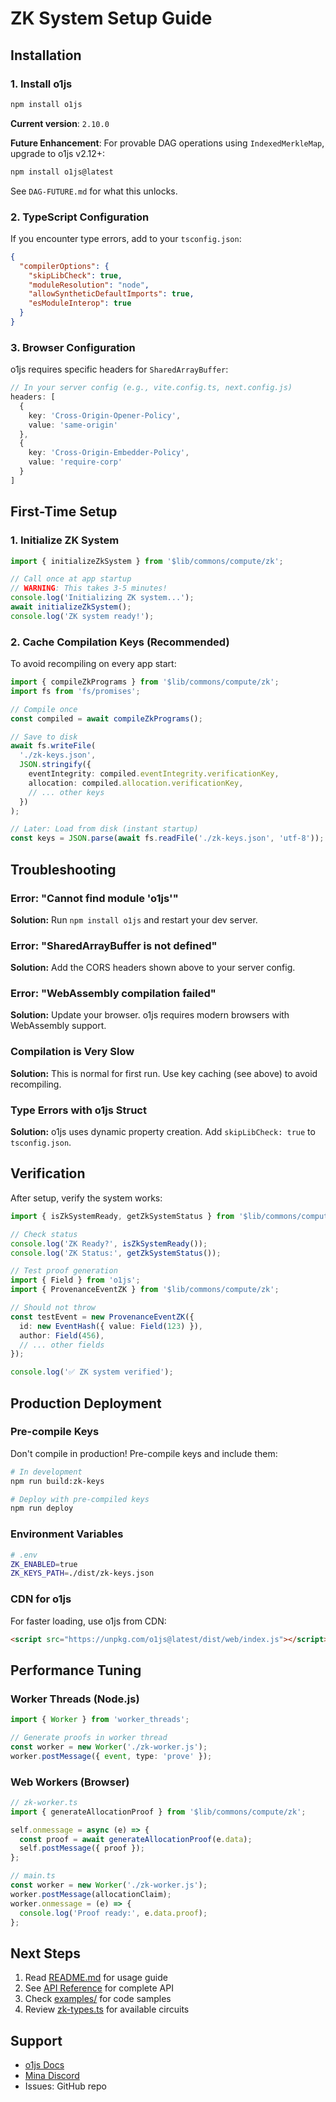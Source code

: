 # ZK System Setup Guide

## Installation

### 1. Install o1js

```bash
npm install o1js
```

**Current version**: `2.10.0`

**Future Enhancement**: For provable DAG operations using `IndexedMerkleMap`, upgrade to o1js v2.12+:

```bash
npm install o1js@latest
```

See `DAG-FUTURE.md` for what this unlocks.

### 2. TypeScript Configuration

If you encounter type errors, add to your `tsconfig.json`:

```json
{
  "compilerOptions": {
    "skipLibCheck": true,
    "moduleResolution": "node",
    "allowSyntheticDefaultImports": true,
    "esModuleInterop": true
  }
}
```

### 3. Browser Configuration

o1js requires specific headers for `SharedArrayBuffer`:

```typescript
// In your server config (e.g., vite.config.ts, next.config.js)
headers: [
  {
    key: 'Cross-Origin-Opener-Policy',
    value: 'same-origin'
  },
  {
    key: 'Cross-Origin-Embedder-Policy',
    value: 'require-corp'
  }
]
```

## First-Time Setup

### 1. Initialize ZK System

```typescript
import { initializeZkSystem } from '$lib/commons/compute/zk';

// Call once at app startup
// WARNING: This takes 3-5 minutes!
console.log('Initializing ZK system...');
await initializeZkSystem();
console.log('ZK system ready!');
```

### 2. Cache Compilation Keys (Recommended)

To avoid recompiling on every app start:

```typescript
import { compileZkPrograms } from '$lib/commons/compute/zk';
import fs from 'fs/promises';

// Compile once
const compiled = await compileZkPrograms();

// Save to disk
await fs.writeFile(
  './zk-keys.json',
  JSON.stringify({
    eventIntegrity: compiled.eventIntegrity.verificationKey,
    allocation: compiled.allocation.verificationKey,
    // ... other keys
  })
);

// Later: Load from disk (instant startup)
const keys = JSON.parse(await fs.readFile('./zk-keys.json', 'utf-8'));
```

## Troubleshooting

### Error: "Cannot find module 'o1js'"

**Solution:** Run `npm install o1js` and restart your dev server.

### Error: "SharedArrayBuffer is not defined"

**Solution:** Add the CORS headers shown above to your server config.

### Error: "WebAssembly compilation failed"

**Solution:** Update your browser. o1js requires modern browsers with WebAssembly support.

### Compilation is Very Slow

**Solution:** This is normal for first run. Use key caching (see above) to avoid recompiling.

### Type Errors with o1js Struct

**Solution:** o1js uses dynamic property creation. Add `skipLibCheck: true` to `tsconfig.json`.

## Verification

After setup, verify the system works:

```typescript
import { isZkSystemReady, getZkSystemStatus } from '$lib/commons/compute/zk';

// Check status
console.log('ZK Ready?', isZkSystemReady());
console.log('ZK Status:', getZkSystemStatus());

// Test proof generation
import { Field } from 'o1js';
import { ProvenanceEventZK } from '$lib/commons/compute/zk';

// Should not throw
const testEvent = new ProvenanceEventZK({
  id: new EventHash({ value: Field(123) }),
  author: Field(456),
  // ... other fields
});

console.log('✅ ZK system verified');
```

## Production Deployment

### Pre-compile Keys

Don't compile in production! Pre-compile keys and include them:

```bash
# In development
npm run build:zk-keys

# Deploy with pre-compiled keys
npm run deploy
```

### Environment Variables

```bash
# .env
ZK_ENABLED=true
ZK_KEYS_PATH=./dist/zk-keys.json
```

### CDN for o1js

For faster loading, use o1js from CDN:

```html
<script src="https://unpkg.com/o1js@latest/dist/web/index.js"></script>
```

## Performance Tuning

### Worker Threads (Node.js)

```typescript
import { Worker } from 'worker_threads';

// Generate proofs in worker thread
const worker = new Worker('./zk-worker.js');
worker.postMessage({ event, type: 'prove' });
```

### Web Workers (Browser)

```typescript
// zk-worker.ts
import { generateAllocationProof } from '$lib/commons/compute/zk';

self.onmessage = async (e) => {
  const proof = await generateAllocationProof(e.data);
  self.postMessage({ proof });
};

// main.ts
const worker = new Worker('./zk-worker.js');
worker.postMessage(allocationClaim);
worker.onmessage = (e) => {
  console.log('Proof ready:', e.data.proof);
};
```

## Next Steps

1. Read [README.md](./README.md) for usage guide
2. See [API Reference](./index.ts) for complete API
3. Check [examples/](../examples/) for code samples
4. Review [zk-types.ts](./zk-types.ts) for available circuits

## Support

- [o1js Docs](https://docs.o1labs.org/o1js)
- [Mina Discord](https://discord.gg/minaprotocol)
- Issues: GitHub repo

